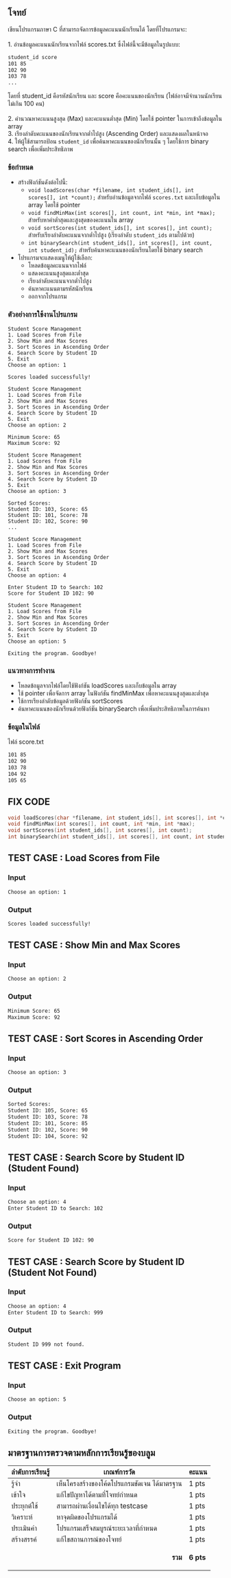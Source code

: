 ## โจทย์
เขียนโปรแกรมภาษา C ที่สามารถจัดการข้อมูลคะแนนนักเรียนได้ โดยที่โปรแกรมจะ:
<br /><br />1. อ่านข้อมูลคะแนนนักเรียนจากไฟล์ scores.txt ซึ่งไฟล์นี้จะมีข้อมูลในรูปแบบ:
```bash
student_id score
101 85
102 90
103 78
...
```
โดยที่ student_id คือรหัสนักเรียน และ score คือคะแนนของนักเรียน (ไฟล์อาจมีจำนวนนักเรียนไม่เกิน 100 คน)
<br /><br />2. คำนวณหาคะแนนสูงสุด (Max) และคะแนนต่ำสุด (Min) โดยใช้ pointer ในการเข้าถึงข้อมูลใน array
<br />3. เรียงลำดับคะแนนของนักเรียนจากต่ำไปสูง (Ascending Order) และแสดงผลในหน้าจอ
<br />4. ให้ผู้ใช้สามารถป้อน `student_id` เพื่อค้นหาคะแนนของนักเรียนนั้น ๆ โดยใช้การ binary search เพื่อเพิ่มประสิทธิภาพ

### ข้อกำหนด
- สร้างฟังก์ชันดังต่อไปนี้:
    - `void loadScores(char *filename, int student_ids[], int scores[], int *count);` สำหรับอ่านข้อมูลจากไฟล์ `scores.txt` และเก็บข้อมูลใน array โดยใช้ pointer
    - `void findMinMax(int scores[], int count, int *min, int *max);` สำหรับหาค่าต่ำสุดและสูงสุดของคะแนนใน array
    - `void sortScores(int student_ids[], int scores[], int count);` สำหรับเรียงลำดับคะแนนจากต่ำไปสูง (เรียงลำดับ `student_ids` ตามไปด้วย)
    - `int binarySearch(int student_ids[], int scores[], int count, int student_id);` สำหรับค้นหาคะแนนของนักเรียนโดยใช้ binary search
- โปรแกรมจะแสดงเมนูให้ผู้ใช้เลือก:
    - โหลดข้อมูลคะแนนจากไฟล์
    - แสดงคะแนนสูงสุดและต่ำสุด
    - เรียงลำดับคะแนนจากต่ำไปสูง
    - ค้นหาคะแนนตามรหัสนักเรียน
    - ออกจากโปรแกรม

### ตัวอย่างการใช้งานโปรแกรม
```
Student Score Management
1. Load Scores from File
2. Show Min and Max Scores
3. Sort Scores in Ascending Order
4. Search Score by Student ID
5. Exit
Choose an option: 1

Scores loaded successfully!

Student Score Management
1. Load Scores from File
2. Show Min and Max Scores
3. Sort Scores in Ascending Order
4. Search Score by Student ID
5. Exit
Choose an option: 2

Minimum Score: 65
Maximum Score: 92

Student Score Management
1. Load Scores from File
2. Show Min and Max Scores
3. Sort Scores in Ascending Order
4. Search Score by Student ID
5. Exit
Choose an option: 3

Sorted Scores:
Student ID: 103, Score: 65
Student ID: 101, Score: 78
Student ID: 102, Score: 90
...

Student Score Management
1. Load Scores from File
2. Show Min and Max Scores
3. Sort Scores in Ascending Order
4. Search Score by Student ID
5. Exit
Choose an option: 4

Enter Student ID to Search: 102
Score for Student ID 102: 90

Student Score Management
1. Load Scores from File
2. Show Min and Max Scores
3. Sort Scores in Ascending Order
4. Search Score by Student ID
5. Exit
Choose an option: 5

Exiting the program. Goodbye!
```

### แนวทางการทำงาน
- โหลดข้อมูลจากไฟล์โดยใช้ฟังก์ชัน loadScores และเก็บข้อมูลใน array
- ใช้ pointer เพื่อจัดการ array ในฟังก์ชัน findMinMax เพื่อหาคะแนนสูงสุดและต่ำสุด
- ใช้การเรียงลำดับข้อมูลด้วยฟังก์ชัน sortScores
- ค้นหาคะแนนของนักเรียนด้วยฟังก์ชัน binarySearch เพื่อเพิ่มประสิทธิภาพในการค้นหา

### ข้อมูลในไฟล์
ไฟล์ score.txt
```bash
101 85
102 90
103 78
104 92
105 65
```

## FIX CODE
```c++
void loadScores(char *filename, int student_ids[], int scores[], int *count);
void findMinMax(int scores[], int count, int *min, int *max);
void sortScores(int student_ids[], int scores[], int count);
int binarySearch(int student_ids[], int scores[], int count, int student_id);
```

## TEST CASE : Load Scores from File
### Input
```bash
Choose an option: 1
```
### Output
```bash
Scores loaded successfully!
```

## TEST CASE : Show Min and Max Scores
### Input
```bash
Choose an option: 2
```
### Output
```bash
Minimum Score: 65
Maximum Score: 92
```

## TEST CASE : Sort Scores in Ascending Order
### Input
```bash
Choose an option: 3
```
### Output
```bash
Sorted Scores:
Student ID: 105, Score: 65
Student ID: 103, Score: 78
Student ID: 101, Score: 85
Student ID: 102, Score: 90
Student ID: 104, Score: 92
```

## TEST CASE : Search Score by Student ID (Student Found)
### Input
```bash
Choose an option: 4
Enter Student ID to Search: 102
```
### Output
```bash
Score for Student ID 102: 90
```

## TEST CASE : Search Score by Student ID (Student Not Found)
### Input
```bash
Choose an option: 4
Enter Student ID to Search: 999
```
### Output
```bash
Student ID 999 not found.
```

## TEST CASE : Exit Program
### Input
```bash
Choose an option: 5
```
### Output
```bash
Exiting the program. Goodbye!
```

## มาตรฐานการตรวจตามหลักการเรียนรู้ของบลูม
| ลำดับการเรียนรู้ | เกณฑ์การวัด | คะแนน |
| -------- | -------- | -------- |
| รู้จำ | เห็นโครงสร้างของโค้ดโปรแกรมชัดเจน ได้มาตรฐาน | 1 pts |
| เข้าใจ | แก้ไขปัญหาได้ตามที่โจทย์กำหนด | 1 pts |
| ประยุกต์ใช้ | สามารถผ่านเงื่อนไขได้ทุก testcase | 1 pts |
| วิเคราะห์ | หาจุดผิดของโปรแกรมได้ | 1 pts |
| ประเมินค่า | โปรแกรมเสร็จสมบูรณ์ระยะเวลาที่กำหนด | 1 pts |
| สร้างสรรค์ | แก้ไขสถานการณ์ของโจทย์ | 1 pts |
||<p style='text-align: right !important;'>**รวม**</p>|**6 pts**|
